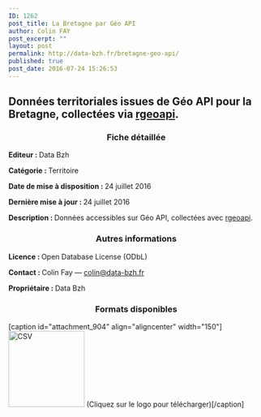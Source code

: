 ```yaml
---
ID: 1262
post_title: La Bretagne par Géo API
author: Colin FAY
post_excerpt: ""
layout: post
permalink: http://data-bzh.fr/bretagne-geo-api/
published: true
post_date: 2016-07-24 15:26:53
---
```

<h2>Données territoriales issues de Géo API pour la Bretagne, collectées via <a href="https://github.com/ColinFay/rgeoapi">rgeoapi</a>.</h2>
<!--more-->
<h3 style="text-align: center;">Fiche détaillée</h3>
<strong>Editeur : </strong>Data Bzh

<strong>Catégorie : </strong>Territoire

<strong>Date de mise à disposition : </strong>24 juillet 2016

<strong>Dernière mise à jour : </strong>24 juillet 2016

<strong>Description : </strong>Données accessibles sur Géo API, collectées avec <a href="https://github.com/ColinFay/rgeoapi">rgeoapi</a>.
<h3 style="text-align: center;">Autres informations</h3>
<strong>Licence : </strong>Open Database License (ODbL)

<strong>Contact : </strong>Colin Fay — colin@data-bzh.fr

<strong>Propriétaire : </strong>Data Bzh
<h3 style="text-align: center;">Formats disponibles</h3>
[caption id="attachment_904" align="aligncenter" width="150"]<a href="http://data-bzh.fr/data/bretagne.csv" rel="attachment wp-att-904"><img class="wp-image-904 size-full" src="http://dev.data-bzh.fr/wp-content/uploads/2016/05/CSV-2.jpg" alt="CSV" width="150" height="150" /></a> (Cliquez sur le logo pour télécharger)[/caption]